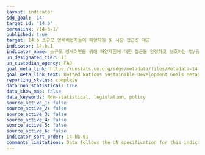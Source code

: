 ```yaml
---
layout: indicator
sdg_goal: '14'
target_id: '14.b'
permalink: /14-b-1/
published: true
target: 14.b 소규모 영세어업자들에 해양자원 및 시장 접근성 제공
indicator: 14.b.1
indicator_name: 소규모 영세어민을 위해 해양자원에 대한 접근을 인정하고 보호하는 법/규제/정책/제도적인 프레임워크의 국가별 적용 단계에서의 진척도 
un_designated_tier: II
un_custodian_agency: FAO
goal_meta_link: https://unstats.un.org/sdgs/metadata/files/Metadata-14-0b-01.pdf
goal_meta_link_text: United Nations Sustainable Development Goals Metadata (PDF 4.0 MB)
reporting_status: complete
data_non_statistical: true
data_show_map: false
data_keywords: Non-statistical, legislation, policy
source_active_1: false
source_active_2: false
source_active_3: false
source_active_4: false
source_active_5: false
source_active_6: false
indicator_sort_order: 14-bb-01
comments_limitations: Data follows the UN specification for this indicator. 
---
```

